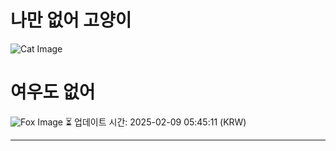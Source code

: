 
# 나만 없어 고양이

![Cat Image](https://cdn2.thecatapi.com/images/MTgxMjI2NA.jpg)

# 여우도 없어
![Fox Image](https://randomfox.ca/images/97.jpg)
⏳ 업데이트 시간: 2025-02-09 05:45:11 (KRW)

---
